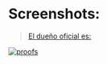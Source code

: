 # Screenshots:

> [El dueño oficial es: ](https://github.com/Jystro)

<a href="https://github.com/zEncrypte/sylex.tools/SylexBot.proofs/readme.md"><img src="https://i.ibb.co/4YZpZDc/Screenshot.png" alt="proofs" border="0"></a>
